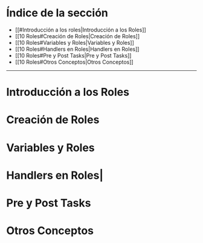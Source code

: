 # Índice de la sección
- [[#Introducción a los roles|Introducción a los Roles]]
- [[10 Roles#Creación de Roles|Creación de Roles]]
- [[10 Roles#Variables y Roles|Variables y Roles]]
- [[10 Roles#Handlers en Roles|Handlers en Roles]]
- [[10 Roles#Pre y Post Tasks|Pre y Post Tasks]]
- [[10 Roles#Otros Conceptos|Otros Conceptos]]

---
# Introducción a los Roles
























# Creación de Roles

# Variables y Roles

# Handlers en Roles|

# Pre y Post Tasks

# Otros Conceptos